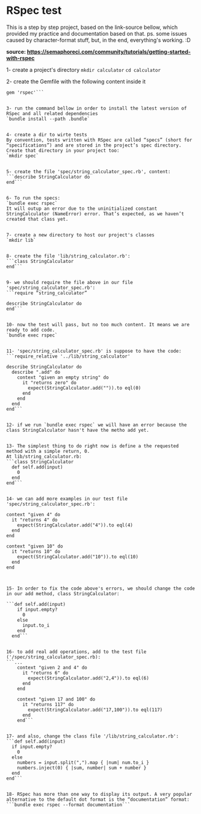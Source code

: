 # RSpec test 
This is a step by step project, based on the link-source bellow, which provided my practice and documentation based on that.
ps. some issues caused by character-format stuff, but, in the end, everything's working. :D

**source: https://semaphoreci.com/community/tutorials/getting-started-with-rspec**


1- create a project's directory
`mkdir calculator`
`cd calculator`


2- create the Gemfile with the following content inside it
```source 'https://rubygems.org'
gem 'rspec'```


3- run the command bellow in order to install the latest version of RSpec and all related dependencies
`bundle install --path .bundle`


4- create a dir to wirte tests 
By convention, tests written with RSpec are called “specs” (short for “specifications”) and are stored in the project’s spec directory.
Create that directory in your project too:
`mkdir spec`


5- create the file 'spec/string_calculator_spec.rb', content:
```describe StringCalculator do
end```


6- To run the specs:
`bundle exec rspec`
It will outup an error due to the uninitialized constant StringCalculator (NameError) error. That’s expected, as we haven’t created that class yet.


7- create a new directory to host our project's classes
`mkdir lib`


8- create the file 'lib/string_calculator.rb':
```class StringCalculator
end```


9- we should require the file above in our file 'spec/string_calculator_spec.rb':
```require “string_calculator”

describe StringCalculator do
end```


10- now the test will pass, but no too much content. It means we are ready to add code.
`bundle exec rspec`


11- 'spec/string_calculator_spec.rb' is suppose to have the code:
```require_relative '../lib/string_calculator'

describe StringCalculator do
  describe ".add" do
    context "given an empty string" do
      it "returns zero" do
        expect(StringCalculator.add("")).to eql(0)
      end
    end
  end
end```


12- if we run `bundle exec rspec` we will have an error because the class StringCalculator hasn't have the metho add yet.


13- The simplest thing to do right now is define a the requested method with a simple return, 0.
At lib/string_calculator.rb:
```class StringCalculator
  def self.add(input)
    0
  end
end```


14- we can add more examples in our test file 'spec/string_calculator_spec.rb':
```
    context "given 4" do
      it "returns 4" do
        expect(StringCalculator.add("4")).to eql(4)
      end
    end

    context "given 10" do
      it "returns 10" do
        expect(StringCalculator.add("10")).to eql(10)
      end
    end
```


15- In order to fix the code above's errors, we should change the code in our add method, class StringCalculator:

```def self.add(input)
    if input.empty?
      0
    else
      input.to_i
    end
  end```


16- to add real add operations, add to the test file ('/spec/string_calculator_spec.rb):
```...
    context "given 2 and 4" do
      it "returns 6" do
        expect(StringCalculator.add("2,4")).to eql(6)
      end
    end

    context "given 17 and 100" do
      it "returns 117" do
        expect(StringCalculator.add("17,100")).to eql(117)
      end
    end```


17- and also, change the class file '/lib/string_calculator.rb':
```def self.add(input)
  if input.empty?
    0
  else
    numbers = input.split(",").map { |num| num.to_i }
    numbers.inject(0) { |sum, number| sum + number }
  end
end```


18- RSpec has more than one way to display its output. A very popular alternative to the default dot format is the “documentation” format:
```bundle exec rspec --format documentation```

